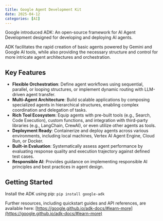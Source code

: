 ```yaml
---
title: Google Agent Development Kit
date: 2025-04-12
categories: [AI]
---
```


Google introduced ADK: An open-source framework for AI Agent Development designed for developing and deploying AI agents.

ADK facilitates the rapid creation of basic agents powered by Gemini and Google AI tools, while also providing the necessary structure and control for more intricate agent architectures and orchestration.

## Key Features

- **Flexible Orchestration**: Define agent workflows using sequential, parallel, or looping structures, or implement dynamic routing with LLM-driven agent transfer.
- **Multi-Agent Architecture**: Build scalable applications by composing specialized agents in hierarchical structures, enabling complex coordination and delegation of tasks.
- **Rich Tool Ecosystem**: Equip agents with pre-built tools (e.g., Search, Code Execution), custom functions, and integration with third-party libraries (e.g., LangChain, CrewAI), or even utilize other agents as tools.
- **Deployment Ready**: Containerize and deploy agents across various environments, including local machines, Vertex AI Agent Engine, Cloud Run, or Docker.
- **Built-in Evaluation**: Systematically assess agent performance by evaluating response quality and execution trajectory against defined test cases.
- **Responsible AI**: Provides guidance on implementing responsible AI principles and best practices in agent design.

## Getting Started

Install the ADK using pip: `pip install google-adk`

Further resources, including quickstart guides and API references, are available here:
[https://google.github.io/adk-docs/#learn-more](https://google.github.io/adk-docs/#learn-more)
